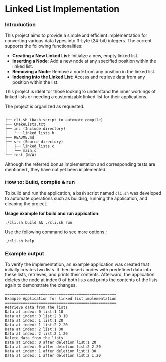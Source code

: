 # Linked List Implementation

### Introduction

This project aims to provide a simple and efficient implementation for converting various data types into 3-byte (24-bit) integers.
 The current  supports the following functionalities:

- **Creating a New Linked List**: Initialize a new, empty linked list.
- **Inserting a Node**: Add a new node at any specified position within the linked list.
- **Removing a Node**: Remove a node from any position in the linked list.
- **Indexing into the Linked List**: Access and retrieve data from any position within the list.

This project is ideal for those looking to understand the inner workings of linked lists or needing a customizable linked list for their applications.

The project is organized as requested.

```

├── cli.sh (bash script to automate compile)
├── CMakeLists.txt
├── inc (Include directory)
│   └── linked_lists.h
├── README.md
├── src (Source directory)
│   ├── linked_lists.c
│   └── main.c
└── test (N/A)
```

Although  the referred bonus implementation and corresponding tests are mentioned , they have not yet been implemented

### How to: Build, compile & run

To build and run the application, a bash script named `cli.sh` was developed to automate operations such as building, running the application, and cleaning the project.

**Usage example for build and run application:**

```
./cli.sh build && ./cli.sh run
```

Use the following command to see more options :

```
./cli.sh help
```

### Example output 

To verify the implementation, an example application was created that initially creates two lists. It then inserts nodes with predefined data into these lists, retrieves, and prints their contents. Afterward, the application deletes the node at index 0 of both lists and prints the contents of the lists again to demonstrate the changes.

```
================================================== 
Example Application for linked list implementation 
================================================== 
Retrieve data from the lists
Data at index: 0 list:1 10
Data at index: 0 list:2 3.10
Data at index: 1 list:1 20
Data at index: 1 list:2 2.20
Data at index: 2 list:1 30
Data at index: 2 list:2 1.20
Delete data from the lists
Data at index: 0 after deletion list:1 20
Data at index: 0 after deletion list:2 2.20
Data at index: 1 after deletion list:1 30
Data at index: 1 after deletion list:2 1.20
```

